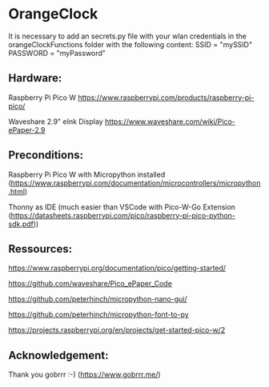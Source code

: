 # OrangeClock

It is necessary to add an secrets.py file with your wlan credentials in the orangeClockFunctions folder with the following content:
SSID = "mySSID"
PASSWORD = "myPassword"

## Hardware:

Raspberry Pi Pico W https://www.raspberrypi.com/products/raspberry-pi-pico/

Waveshare 2.9" eInk Display https://www.waveshare.com/wiki/Pico-ePaper-2.9

## Preconditions:

Raspberry Pi Pico W with Micropython installed (https://www.raspberrypi.com/documentation/microcontrollers/micropython.html)

Thonny as IDE (much easier than VSCode with Pico-W-Go Extension (https://datasheets.raspberrypi.com/pico/raspberry-pi-pico-python-sdk.pdf))

## Ressources:

https://www.raspberrypi.org/documentation/pico/getting-started/

https://github.com/waveshare/Pico_ePaper_Code

https://github.com/peterhinch/micropython-nano-gui/

https://github.com/peterhinch/micropython-font-to-py

https://projects.raspberrypi.org/en/projects/get-started-pico-w/2

## Acknowledgement:

Thank you gobrrr :-) (https://www.gobrrr.me/)
